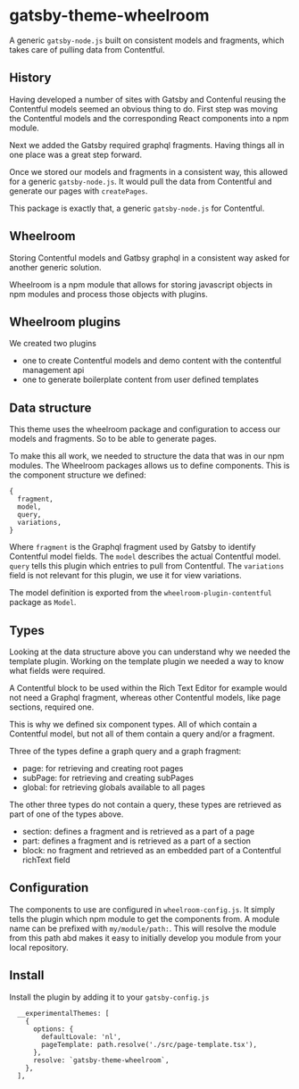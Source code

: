 # gatsby-theme-wheelroom

A generic `gatsby-node.js` built on consistent models and fragments, which takes
care of pulling data from Contentful.

## History

Having developed a number of sites with Gatsby and Contenful reusing the
Contentful models seemed an obvious thing to do. First step was moving the
Contentful models and the corresponding React components into a npm module.

Next we added the Gatsby required graphql fragments. Having things all in one
place was a great step forward.

Once we stored our models and fragments in a consistent way, this allowed for a
generic `gatsby-node.js`. It would pull the data from Contentful and generate
our pages with `createPages`.

This package is exactly that, a generic `gatsby-node.js` for Contentful.

## Wheelroom

Storing Contentful models and Gatbsy graphql in a consistent way asked for
another generic solution.

Wheelroom is a npm module that allows for storing javascript objects in npm
modules and process those objects with plugins.

## Wheelroom plugins

We created two plugins

- one to create Contentful models and demo content with the contentful management api
- one to generate boilerplate content from user defined templates

## Data structure

This theme uses the wheelroom package and configuration to access our models and
fragments. So to be able to generate pages.

To make this all work, we needed to structure the data that was in our npm
modules. The Wheelroom packages allows us to define components. This is the
component structure we defined:

```
{
  fragment,
  model,
  query,
  variations,
}
```

Where `fragment` is the Graphql fragment used by Gatsby to identify Contentful
model fields. The `model` describes the actual Contentful model. `query` tells
this plugin which entries to pull from Contentful. The `variations` field is not
relevant for this plugin, we use it for view variations.

The model definition is exported from the `wheelroom-plugin-contentful` package
as `Model`.

## Types

Looking at the data structure above you can understand why we needed the
template plugin. Working on the template plugin we needed a way to know what
fields were required.

A Contentful block to be used within the Rich Text Editor for example would not
need a Graphql fragment, whereas other Contentful models, like page sections,
required one.

This is why we defined six component types. All of which contain a Contentful
model, but not all of them contain a query and/or a fragment.

Three of the types define a graph query and a graph fragment:

- page: for retrieving and creating root pages
- subPage: for retrieving and creating subPages
- global: for retrieving globals available to all pages

The other three types do not contain a query, these types are retrieved as part
of one of the types above.

- section: defines a fragment and is retrieved as a part of a page
- part: defines a fragment and is retrieved as a part of a section
- block: no fragment and retrieved as an embedded part of a Contentful richText
  field

## Configuration

The components to use are configured in `wheelroom-config.js`. It simply tells
the plugin which npm module to get the components from. A module name can be
prefixed with `my/module/path:`. This will resolve the module from this path abd
makes it easy to initially develop you module from your local repository.

## Install

Install the plugin by adding it to your `gatsby-config.js`

```
  __experimentalThemes: [
    {
      options: {
        defaultLovale: 'nl',
        pageTemplate: path.resolve('./src/page-template.tsx'),
      },
      resolve: `gatsby-theme-wheelroom`,
    },
  ],
```

